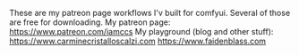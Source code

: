 These are my patreon page workflows I'v built for comfyui. Several of those are free for downloading.
My patreon page: 
https://www.patreon.com/iamccs
My playground (blog and other stuff):
https://www.carminecristalloscalzi.com
https://www.faidenblass.com
